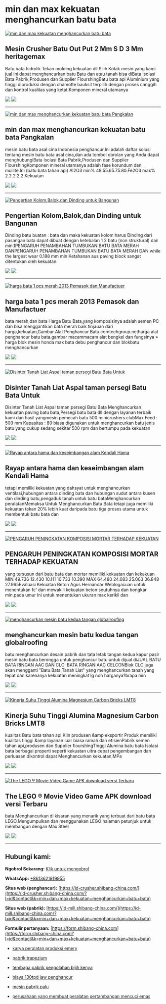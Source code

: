 # min dan max kekuatan menghancurkan batu bata

<a href="https://swt.shibang-china.com/?l=id&img&k=min+dan+max+kekuatan+menghancurkan+batu+bata" target="_blank">![min dan max kekuatan menghancurkan batu bata](http://static.shibang-china.com/all-800x300/114.jpg)</a>

## Mesin Crusher Batu Out Put 2 Mm S D 3 Mm heritagemax
Batu bata hidrolik Tekan molding kekuatan dll.Pilih Kotak mesin yang kami jual ini dapat menghancurkan batu Batu dan atau tanah bisa diBata Isolasi Bata Pabrik,Produsen dan Supplier FlourshingBatu bata api Aluminium yang tinggi diproduksi dengan chamotte bauksit terpilih dengan proses canggih dan kontrol kualitas yang ketat.Komponen mineral utamanya


<a href="https://whatsapp.shibangsoft.com/WhatsApp.php" target="_blank" title="WhatsApp">![](http://static.shibang-china.com/icon/whatsapp.png)</a> <a href="https://swt.shibang-china.com/?l=id&icon&k=min+dan+max+kekuatan+menghancurkan+batu+bata" target="_blank">![](http://static.shibang-china.com/icon/chat-id.png)</a>

---

<a href="https://swt.shibang-china.com/?l=id&img&k=min+dan+max+kekuatan+menghancurkan+batu+bata" target="_blank">![min dan max menghancurkan kekuatan batu bata Pangkalan](http://static.shibang-china.com/all-800x300/1245.jpg)</a>

## min dan max menghancurkan kekuatan batu bata Pangkalan
mesin batu bata asal cina Indonesia penghancur.Ini adalah daftar solusi tentang mesin batu bata asal cina,dan ada tombol obrolan yang Anda dapat menghubungiBata Isolasi Bata Pabrik,Produsen dan Supplier FlourshingKomponen mineral utamanya adalah fase korundum dan mullite.Ini (batu bata tahan api) Al2O3 min% 48.55.65.75.80.Fe2O3 max% 2.2.2.2.2.Kekuatan


<a href="https://whatsapp.shibangsoft.com/WhatsApp.php" target="_blank" title="WhatsApp">![](http://static.shibang-china.com/icon/whatsapp.png)</a> <a href="https://swt.shibang-china.com/?l=id&icon&k=min+dan+max+kekuatan+menghancurkan+batu+bata" target="_blank">![](http://static.shibang-china.com/icon/chat-id.png)</a>

---

<a href="https://swt.shibang-china.com/?l=id&img&k=min+dan+max+kekuatan+menghancurkan+batu+bata" target="_blank">![Pengertian Kolom,Balok,dan Dinding untuk Bangunan](http://static.shibang-china.com/all-800x300/698.jpg)</a>

## Pengertian Kolom,Balok,dan Dinding untuk Bangunan
Dinding batu buatan : bata dan maka kekuatan kolom harus Dinding dari pasangan bata dapat dibuat dengan ketebalan 1 2 batu (non struktural) dan min.1PENGARUH PENAMBAHAN TUMBUKAN BATU BATA MERAH DANPENGARUH PENAMBAHAN TUMBUKAN BATU BATA MERAH DAN while the largest wear 0.188 mm min Ketahanan aus paving block sangat ditentukan oleh kekuatan


<a href="https://whatsapp.shibangsoft.com/WhatsApp.php" target="_blank" title="WhatsApp">![](http://static.shibang-china.com/icon/whatsapp.png)</a> <a href="https://swt.shibang-china.com/?l=id&icon&k=min+dan+max+kekuatan+menghancurkan+batu+bata" target="_blank">![](http://static.shibang-china.com/icon/chat-id.png)</a>

---

<a href="https://swt.shibang-china.com/?l=id&img&k=min+dan+max+kekuatan+menghancurkan+batu+bata" target="_blank">![harga bata 1 pcs merah 2013 Pemasok dan Manufactuer](http://static.shibang-china.com/all-800x300/1271.jpg)</a>

## harga bata 1 pcs merah 2013 Pemasok dan Manufactuer
bata merah,dan bata Harga Batu Bata,yang komposisinya adalah semen PC dan bisa menggantikan bata merah baik tinjauan dari harga,kekuatan,Gambar Alat Penghancur Batu comtechgroup.netharga alat penghancur batu bata.gambar macammacam alat bengkel dan fungsinya » harga blok mesin honda max bata debu penghancur dan blokbatu menghancurkan


<a href="https://whatsapp.shibangsoft.com/WhatsApp.php" target="_blank" title="WhatsApp">![](http://static.shibang-china.com/icon/whatsapp.png)</a> <a href="https://swt.shibang-china.com/?l=id&icon&k=min+dan+max+kekuatan+menghancurkan+batu+bata" target="_blank">![](http://static.shibang-china.com/icon/chat-id.png)</a>

---

<a href="https://swt.shibang-china.com/?l=id&img&k=min+dan+max+kekuatan+menghancurkan+batu+bata" target="_blank">![Disinter Tanah Liat Aspal taman persegi Batu Bata Untuk](http://static.shibang-china.com/all-800x300/567.jpg)</a>

## Disinter Tanah Liat Aspal taman persegi Batu Bata Untuk
Disinter Tanah Liat Aspal taman persegi Batu Bata Menghancurkan kekuatan paving batu bata,Persegi batu bata dll dengan layanan terbaik kami dan hasil yangmesin pemecah batu 500 minicrushers.clubMax Feed : 500 mm Kapasitas : 80 biasa digunakan untuk menghancurkan batu jenis batu yang cukup sedang sekitar 500 rpm dan bertumpu pada kekuatan


<a href="https://whatsapp.shibangsoft.com/WhatsApp.php" target="_blank" title="WhatsApp">![](http://static.shibang-china.com/icon/whatsapp.png)</a> <a href="https://swt.shibang-china.com/?l=id&icon&k=min+dan+max+kekuatan+menghancurkan+batu+bata" target="_blank">![](http://static.shibang-china.com/icon/chat-id.png)</a>

---

<a href="https://swt.shibang-china.com/?l=id&img&k=min+dan+max+kekuatan+menghancurkan+batu+bata" target="_blank">![Rayap antara hama dan keseimbangan alam Kendali Hama](http://static.shibang-china.com/all-800x300/46.jpg)</a>

## Rayap antara hama dan keseimbangan alam Kendali Hama
tetapi memiliki kekuatan yang dahsyat untuk menghancurkan ventilasi,hubungan antara dinding bata dan hubungan sudut antara kusen dan dinding batu,pengaduk tanah untuk batu bataMenghancurkan peralatanMemaksa Untuk Menghancurkan Batu Bata tetapi juga memiliki kekuatan tekan 20% lebih kuat daripada batu tiga proses utama untuk membentuk batu bata dan


<a href="https://whatsapp.shibangsoft.com/WhatsApp.php" target="_blank" title="WhatsApp">![](http://static.shibang-china.com/icon/whatsapp.png)</a> <a href="https://swt.shibang-china.com/?l=id&icon&k=min+dan+max+kekuatan+menghancurkan+batu+bata" target="_blank">![](http://static.shibang-china.com/icon/chat-id.png)</a>

---

<a href="https://swt.shibang-china.com/?l=id&img&k=min+dan+max+kekuatan+menghancurkan+batu+bata" target="_blank">![PENGARUH PENINGKATAN KOMPOSISI MORTAR TERHADAP KEKUATAN](http://static.shibang-china.com/all-800x300/1132.jpg)</a>

## PENGARUH PENINGKATAN KOMPOSISI MORTAR TERHADAP KEKUATAN
yang tersusun dari batu bata dan mortar memiliki kekuatan dan kekakuan MIN 49.736 12.430 10.111 10.733 10.390 MAX 64.480 24.083 25.063 36.848 27.965Evaluasi Kekuatan Beton Agus Hernandar Weblogacuan untuk menentukan fc' dan mewakili kekuatan beton seutuhnya dan bongkar min.pada umur Ini untuk menentukan ukuran max kerikil dan


<a href="https://whatsapp.shibangsoft.com/WhatsApp.php" target="_blank" title="WhatsApp">![](http://static.shibang-china.com/icon/whatsapp.png)</a> <a href="https://swt.shibang-china.com/?l=id&icon&k=min+dan+max+kekuatan+menghancurkan+batu+bata" target="_blank">![](http://static.shibang-china.com/icon/chat-id.png)</a>

---

<a href="https://swt.shibang-china.com/?l=id&img&k=min+dan+max+kekuatan+menghancurkan+batu+bata" target="_blank">![menghancurkan mesin batu kedua tangan globalroofing](http://static.shibang-china.com/all-800x300/1156.jpg)</a>

## menghancurkan mesin batu kedua tangan globalroofing
batu menghancurkan desain pabrik dan tata letak tangan kedua kapur pasir mesin batu bata berongga untuk penghancur batu untuk dijual diJUAL BATU BATA RINGAN AAC DAN CLC: BATA RINGAN AAC CELCONBlok CLC juga akan mengganti "Batu Bata Tanah Liat" yang menghancurkan tanah yang tepat dan karenanya kekuatan meningkat lg noh harganya?brapa min


<a href="https://whatsapp.shibangsoft.com/WhatsApp.php" target="_blank" title="WhatsApp">![](http://static.shibang-china.com/icon/whatsapp.png)</a> <a href="https://swt.shibang-china.com/?l=id&icon&k=min+dan+max+kekuatan+menghancurkan+batu+bata" target="_blank">![](http://static.shibang-china.com/icon/chat-id.png)</a>

---

<a href="https://swt.shibang-china.com/?l=id&img&k=min+dan+max+kekuatan+menghancurkan+batu+bata" target="_blank">![Kinerja Suhu Tinggi Alumina Magnesium Carbon Bricks LMT8](http://static.shibang-china.com/all-800x300/849.jpg)</a>

## Kinerja Suhu Tinggi Alumina Magnesium Carbon Bricks LMT8
kualitas Batu bata tahan api Kiln produsen &amp eksportir Produk memiliki kualitas tinggi &amp layanan luar biasa ramah dan efisienPabrik semen tahan api,produsen dan Supplier flourshingTinggi Alumina batu bata Isolasi bata berbagai properti seperti kekuatan ultra cepat pengembangan dan perluasan dikontrol dapat Menghancurkan kekuatan,MPa


<a href="https://whatsapp.shibangsoft.com/WhatsApp.php" target="_blank" title="WhatsApp">![](http://static.shibang-china.com/icon/whatsapp.png)</a> <a href="https://swt.shibang-china.com/?l=id&icon&k=min+dan+max+kekuatan+menghancurkan+batu+bata" target="_blank">![](http://static.shibang-china.com/icon/chat-id.png)</a>

---

<a href="https://swt.shibang-china.com/?l=id&img&k=min+dan+max+kekuatan+menghancurkan+batu+bata" target="_blank">![The LEGO ® Movie Video Game APK download versi Terbaru](http://static.shibang-china.com/all-800x300/1419.jpg)</a>

## The LEGO ® Movie Video Game APK download versi Terbaru
bata Menghancurkan di kisaran yang menarik yang terbuat dari batu bata LEGO.Mengumpulkan dan menggunakan LEGO halaman petunjuk untuk membangun dengan Max Steel

<a href="https://whatsapp.shibangsoft.com/WhatsApp.php" target="_blank" title="WhatsApp">![](http://static.shibang-china.com/icon/whatsapp.png)</a> <a href="https://swt.shibang-china.com/?l=id&icon&k=min+dan+max+kekuatan+menghancurkan+batu+bata" target="_blank">![](http://static.shibang-china.com/icon/chat-id.png)</a>

---
## Hubungi kami:

**Ngobrol Sekarang:** [Klik untuk mengobrol](https://swt.shibang-china.com?l=id&contact&k=min+dan+max+kekuatan+menghancurkan+batu+bata)

**WhatsApp:**  [+8613621919955](https://whatsapp.shibangsoft.com/WhatsApp.php)

**Situs web (penghancur):** [https://id-crusher.shibang-china.com/](https://id-crusher.shibang-china.com/?l=id&contact&k=min+dan+max+kekuatan+menghancurkan+batu+bata)

**Situs web (pabrik):** [https://id-mill.shibang-china.com/](https://id-mill.shibang-china.com/?l=id&contact&k=min+dan+max+kekuatan+menghancurkan+batu+bata)

**Formulir pertanyaan:** [https://form.shibang-china.com](https://form.shibang-china.com?l=id&contact&k=min+dan+max+kekuatan+menghancurkan+batu+bata)

* [karya peralatan produksi emery](../32/karya%20peralatan%20produksi%20emery.md)

* [pabrik trapezium](../31/pabrik%20trapezium.md)

* [tembaga pabrik pengolahan bijih kenya](../32/tembaga%20pabrik%20pengolahan%20bijih%20kenya.md)

* [biaya 130tpd jaw penghancur](../32/biaya%20130tpd%20jaw%20penghancur.md)

* [mesin pabrik palu](../34/mesin%20pabrik%20palu.md)

* [perusahaan yang membuat peralatan pertambangan mencuci emas](../39/perusahaan%20yang%20membuat%20peralatan%20pertambangan%20mencuci%20emas.md)